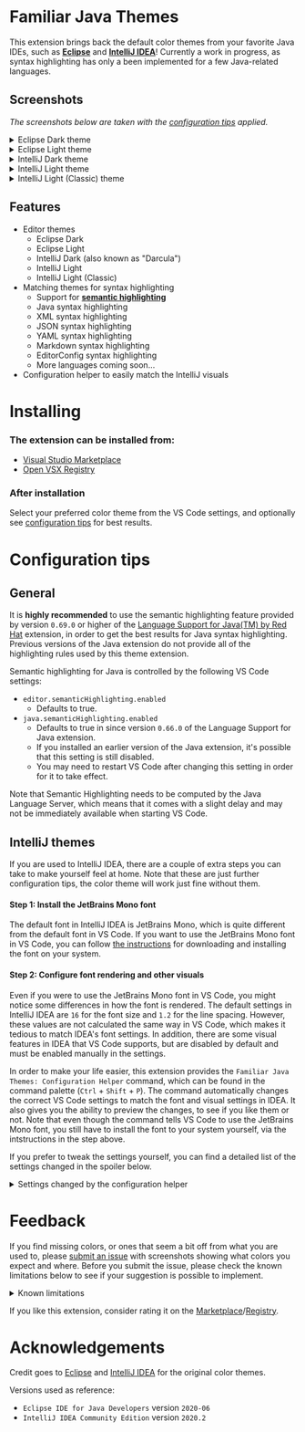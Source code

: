 # Familiar Java Themes
This extension brings back the default color themes from your favorite Java IDEs,
such as **[Eclipse][1]** and **[IntelliJ IDEA][2]**! Currently a work in progress,
as syntax highlighting has only a been implemented for a few Java-related languages.

## Screenshots
*The screenshots below are taken with the [configuration tips][3] applied.*
<details>
  <summary>Eclipse Dark theme</summary>

  ![eclipse-dark](screenshots/eclipse-dark.png "Eclipse Dark theme")
</details>
<details>
  <summary>Eclipse Light theme</summary>

  ![eclipse-light](screenshots/eclipse-light.png "Eclipse Light theme")
</details>
<details>
  <summary>IntelliJ Dark theme</summary>

  ![intellij-dark](screenshots/intellij-dark.png "IntelliJ Dark theme")

  ![intellij-dark-terminal](screenshots/intellij-dark-terminal.png "ANSI terminal colors for the IntelliJ Dark theme")
</details>
<details>
  <summary>IntelliJ Light theme</summary>

  ![intellij-light](screenshots/intellij-light.png "IntelliJ Light theme")

  ![intellij-light-terminal](screenshots/intellij-light-terminal.png "ANSI terminal colors for the IntelliJ Light theme")
</details>
<details>
  <summary>IntelliJ Light (Classic) theme</summary>

  ![intellij-light-classic](screenshots/intellij-light-classic.png "IntelliJ Light (Classic) theme")

  ![intellij-light-classic-terminal](screenshots/intellij-light-classic-terminal.png "ANSI terminal colors for the IntelliJ Light (Classic) theme")
</details>

## Features
- Editor themes
  - Eclipse Dark
  - Eclipse Light
  - IntelliJ Dark (also known as "Darcula")
  - IntelliJ Light
  - IntelliJ Light (Classic)
- Matching themes for syntax highlighting
  - Support for **[semantic highlighting][4]**
  - Java syntax highlighting
  - XML syntax highlighting
  - JSON syntax highlighting
  - YAML syntax highlighting
  - Markdown syntax highlighting
  - EditorConfig syntax highlighting
  - More languages coming soon...
- Configuration helper to easily match the IntelliJ visuals

# Installing
### The extension can be installed from:
- [Visual Studio Marketplace][5]
- [Open VSX Registry][6]

### After installation
Select your preferred color theme from the VS Code settings, and optionally see
[configuration tips][3] for best results.

# Configuration tips
## General
It is **highly recommended** to use the semantic highlighting feature provided by version `0.69.0` or higher of the
[Language Support for Java(TM) by Red Hat][7] extension, in order to get the best results for Java syntax highlighting.
Previous versions of the Java extension do not provide all of the highlighting rules used by this theme extension.

Semantic highlighting for Java is controlled by the following VS Code settings:
- `editor.semanticHighlighting.enabled`
  - Defaults to true.
- `java.semanticHighlighting.enabled`
  - Defaults to true in since version `0.66.0` of the Language Support for Java extension.
  - If you installed an earlier version of the Java extension, it's possible that this setting is still disabled.
  - You may need to restart VS Code after changing this setting in order for it to take effect.

Note that Semantic Highlighting needs to be computed by the Java Language Server,
which means that it comes with a slight delay and may not be immediately available when starting VS Code.

## IntelliJ themes
If you are used to IntelliJ IDEA, there are a couple of extra steps you can take
to make yourself feel at home. Note that these are just further configuration tips,
the color theme will work just fine without them.

#### Step 1: Install the JetBrains Mono font
The default font in IntelliJ IDEA is JetBrains Mono, which is quite different from
the default font in VS Code. If you want to use the JetBrains Mono font in VS Code,
you can follow [the instructions][8] for downloading and installing the font on your system.

#### Step 2: Configure font rendering and other visuals
Even if you were to use the JetBrains Mono font in VS Code, you might notice some
differences in how the font is rendered. The default settings in IntelliJ IDEA are
`16` for the font size and `1.2` for the line spacing. However, these values are not
calculated the same way in VS Code, which makes it tedious to match IDEA's font settings.
In addition, there are some visual features in IDEA that VS Code supports, but are
disabled by default and must be enabled manually in the settings.

In order to make your life easier, this extension provides the `Familiar Java Themes: Configuration Helper`
command, which can be found in the command palette (`Ctrl` + `Shift` + `P`). The command
automatically changes the correct VS Code settings to match the font and visual settings in IDEA.
It also gives you the ability to preview the changes, to see if you like them or not.
Note that even though the command tells VS Code to use the JetBrains Mono font, you still
have to install the font to your system yourself, via the intstructions in the step above.

If you prefer to tweak the settings yourself, you can find a detailed list of the settings
changed in the spoiler below.

<details>
  <summary>Settings changed by the configuration helper</summary>

  ```js
  {
    // Match IDEA's font settings for the editor
    "editor.fontFamily": "'JetBrains Mono'",
    "editor.fontSize": 16,
    "editor.lineHeight": 26,
    "editor.letterSpacing": 0.5,

    // Match IDEA's font settings for the terminal
    "terminal.integrated.fontFamily": "'JetBrains Mono'",
    "terminal.integrated.fontSize": 16,
    "terminal.integrated.lineHeight": 1.25,
    "terminal.integrated.letterSpacing": 1,

    // Match IDEA's font settings for the debug console
    "debug.console.fontFamily": "'JetBrains Mono'",
    "debug.console.fontSize": 16,
    "debug.console.lineHeight": 26,

    // The editor suggest widget (autocompletion)
    // has a smaller line height in IDEA
    "editor.suggestLineHeight": 23,

    // IDEA does not draw bold ANSI text in bright colors
    "terminal.integrated.drawBoldTextInBrightColors": false,

    // IDEA shows the current line in the editor gutter
    "editor.renderLineHighlight": "all"
  }
  ```
</details>

# Feedback
If you find missing colors, or ones that seem a bit off from what you are used to,
please [submit an issue][9] with screenshots showing what colors you expect and where.
Before you submit the issue, please check the known limitations below to see if your
suggestion is possible to implement.

<details>
  <summary>Known limitations</summary>

  - Semantic highlighting is currently only available in the editor of VS Code,
    and there is no way to enable it in the hover or suggest widget,
    which means that syntax colors will sometimes look strange in those widgets.
  - It is not possible to change the widths of borders and outlines in VS Code themes.
  - VS Code does not allow themes to modify all parts of the editor,
    which limits how well the themes can match their respective IDE.
</details>

If you like this extension, consider rating it on the [Marketplace][5]/[Registry][6].

# Acknowledgements
Credit goes to [Eclipse][1] and [IntelliJ IDEA][2] for the original color themes.

Versions used as reference:
- `Eclipse IDE for Java Developers` version `2020-06`
- `IntelliJ IDEA Community Edition` version `2020.2`

[1]: https://www.eclipse.org/eclipseide/
[2]: https://www.jetbrains.com/idea/
[3]: #configuration-tips
[4]: https://github.com/microsoft/vscode/wiki/Semantic-Highlighting-Overview
[5]: https://marketplace.visualstudio.com/items?itemName=zerodind.familiar-java-themes
[6]: https://open-vsx.org/extension/zerodind/familiar-java-themes
[7]: https://github.com/redhat-developer/vscode-java
[8]: https://www.jetbrains.com/lp/mono/#how-to-install
[9]: https://gitlab.com/zerodind/familiar-java-themes/-/issues
